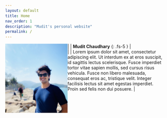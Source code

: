 ```yaml
---
layout: default
title: Home
nav_order: 1
description: "Mudit's personal website"
permalink: /
---
```

| <img src="./me.jpg" alt="Me" width="200" align="left"/> | __Mudit Chaudhary__ {: .fs-5 } |  
| | Lorem ipsum dolor sit amet, consectetur adipiscing elit. Ut interdum ex at eros suscipit, id sagittis lectus scelerisque. Fusce imperdiet tortor vitae sapien mollis, sed cursus risus vehicula. Fusce non libero malesuada, consequat eros ac, tristique velit. Integer facilisis lectus sit amet egestas imperdiet. Proin sed felis non dui posuere. |